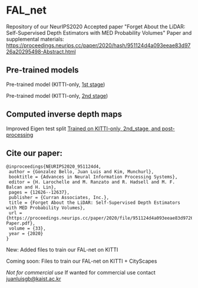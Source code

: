 # FAL_net
Repository of our NeurIPS2020 Accepted paper "Forget About the LiDAR: Self-Supervised Depth Estimators with MED Probability Volumes"
Paper and supplemental materials: https://proceedings.neurips.cc/paper/2020/hash/951124d4a093eeae83d9726a20295498-Abstract.html

## Pre-trained models
Pre-trained model (KITTI-only, [1st stage](https://drive.google.com/drive/folders/1oQwfzEHz6MwDXqkc6riROYEOynyaEE-A?usp=sharing))

Pre-trained model (KITTI-only, [2nd stage](https://drive.google.com/drive/folders/1OakYov5-TQ3koiHV-i4xvuy0f8WIaOoM?usp=sharing))

## Computed inverse depth maps
Improved Eigen test split [Trained on KITTI-only, 2nd_stage, and post-processing](https://drive.google.com/drive/folders/1eOoTqefLh7tc6YiK1Kb8fjc9Ezxgte_J?usp=sharing)

## Cite our paper:
```
@inproceedings{NEURIPS2020_951124d4,
 author = {Gonzalez Bello, Juan Luis and Kim, Munchurl},
 booktitle = {Advances in Neural Information Processing Systems},
 editor = {H. Larochelle and M. Ranzato and R. Hadsell and M. F. Balcan and H. Lin},
 pages = {12626--12637},
 publisher = {Curran Associates, Inc.},
 title = {Forget About the LiDAR: Self-Supervised Depth Estimators with MED Probability Volumes},
 url = {https://proceedings.neurips.cc/paper/2020/file/951124d4a093eeae83d9726a20295498-Paper.pdf},
 volume = {33},
 year = {2020}
}
```

New: Added files to train our FAL-net on KITTI

Coming soon: Files to train our FAL-net on KITTI + CityScapes

*Not for commercial use*
If wanted for commercial use contact juanluisgb@kaist.ac.kr
